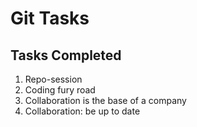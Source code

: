 # Git Tasks

## Tasks Completed

1. Repo-session
2. Coding fury road
3. Collaboration is the base of a company
4. Collaboration: be up to date

